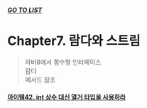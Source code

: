 ##### [GO TO LIST](../README.md)

# Chapter7. 람다와 스트림
> 자바8에서 함수형 인터페이스  
> 람다  
> 메서드 참조

#### [아이템42. int 상수 대신 열거 타입을 사용하라](./item42/README.md)

